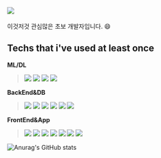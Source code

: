 ## <a href="" target="_blank"><img src="https://img.shields.io/badge/GitHub Pages-222222?style=for-the-badge&logo=GitHub Pages&logoColor=white"/></a>

이것저것 관심많은 초보 개발자입니다. 😄

## Techs that i've used at least once
**ML/DL**  
> <a href="" target="_blank"><img src="https://img.shields.io/badge/pytorch-EE4C2C?style=flat-square&logo=pytorch&logoColor=white"/></a>
<a href="" target="_blank"><img src="https://img.shields.io/badge/keras-D00000?style=flat-square&logo=keras&logoColor=white"/></a>
<a href="" target="_blank"><img src="https://img.shields.io/badge/tensorflow-FF6F00?style=flat-square&logo=tensorflow&logoColor=white"/></a>
<a href="" target="_blank"><img src="https://img.shields.io/badge/numpy-013243?style=flat-square&logo=numpy&logoColor=white"/></a>

**BackEnd&DB**  
> <a href="" target="_blank"><img src="https://img.shields.io/badge/php-777BB4?style=flat-square&logo=php&logoColor=white"/></a>
<a href="" target="_blank"><img src="https://img.shields.io/badge/node.js-339933?style=flat-square&logo=node.js&logoColor=white"/></a>
<a href="" target="_blank"><img src="https://img.shields.io/badge/Express-000000?style=flat-square&logo=Express&logoColor=white"/></a>
<a href="" target="_blank"><img src="https://img.shields.io/badge/mysql-4479A1?style=flat-square&logo=mysql&logoColor=white"/></a>
<a href="" target="_blank"><img src="https://img.shields.io/badge/Elasticsearch-005571?style=flat-square&logo=Elasticsearch&logoColor=white"/></a>
<a href="" target="_blank"><img src="https://img.shields.io/badge/Apache Solr-D9411E?style=flat-square&logo=Apache Solr&logoColor=white"/></a>

**FrontEnd&App**  
> <a href="" target="_blank"><img src="https://img.shields.io/badge/JavaScript-F7DF1E?style=flat-square&logo=JavaScript&logoColor=white"/></a>
<a href="" target="_blank"><img src="https://img.shields.io/badge/jQuery-0769AD?style=flat-square&logo=jQuery&logoColor=white"/></a>
<a href="" target="_blank"><img src="https://img.shields.io/badge/CSS3-1572B6?style=flat-square&logo=CSS3&logoColor=white"/></a>
<a href="" target="_blank"><img src="https://img.shields.io/badge/HTML5-E34F26?style=flat-square&logo=HTML5&logoColor=white"/></a>
<a href="" target="_blank"><img src="https://img.shields.io/badge/Bootstrap-7952B3?style=flat-square&logo=Bootstrap&logoColor=white"/></a>
<a href="" target="_blank"><img src="https://img.shields.io/badge/React-61DAFB?style=flat-square&logo=React&logoColor=black"/></a>
<a href="" target="_blank"><img src="https://img.shields.io/badge/ReactNative-09D3AC?style=flat-square&logo=Create React App&logoColor=white"/></a>

![Anurag's GitHub stats](https://github-readme-stats.vercel.app/api?username=Baekwangho&show_icons=true&theme=default)
